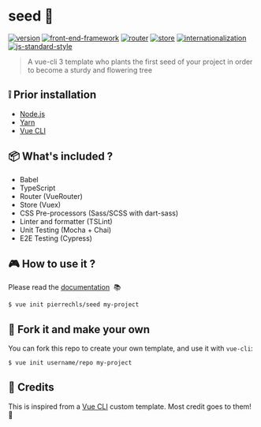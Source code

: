 # seed 🌱

[![version](https://img.shields.io/badge/version-3.0.0-green.svg?style=flat-square)](https://github.com/pierrechls/seed) [![front-end-framework](https://img.shields.io/badge/framework-vue.js-lightgrey.svg?style=flat-square)](http://vuejs.org/) [![router](https://img.shields.io/badge/router-vue--router-lightgrey.svg?style=flat-square)](http://router.vuejs.org/en/index.html) [![store](https://img.shields.io/badge/state--management-vuex-lightgrey.svg?style=flat-square)](http://vuex.vuejs.org/) [![internationalization](https://img.shields.io/badge/internationalization-vue--i18n-lightgrey.svg?style=flat-square)](https://github.com/kazupon/vue-i18n) [![js-standard-style](https://img.shields.io/badge/code_style-standard-lightgrey.svg?style=flat-square)](http://standardjs.com/)

> A vue-cli 3 template who plants the first seed of your project in order to become a sturdy and flowering tree

## :grey_exclamation: Prior installation

- [Node.js](https://nodejs.org/en/download/)
- [Yarn](https://yarnpkg.com/lang/en/docs/install/)
- [Vue CLI](https://cli.vuejs.org/guide/installation.html)

## :package: What's included ?

- Babel
- TypeScript
- Router (VueRouter)
- Store (Vuex)
- CSS Pre-processors (Sass/SCSS with dart-sass)
- Linter and formatter (TSLint)
- Unit Testing (Mocha + Chai)
- E2E Testing (Cypress)

## :video_game: How to use it ?

Please read the [documentation](https://pierrechls.github.io/seed/) &nbsp;📚

``` bash
$ vue init pierrechls/seed my-project
```

## :twisted_rightwards_arrows: Fork it and make your own

You can fork this repo to create your own template, and use it with `vue-cli`:

``` bash
$ vue init username/repo my-project
```

## :tada: Credits

This is inspired from a [Vue CLI](https://cli.vuejs.org/) custom template. Most credit goes to them! 👏

